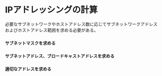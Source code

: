 # IPアドレッシングの計算
必要なサブネットワークやホストアドレス数に応じてサブネットワークアドレスおよびホストアドレス範囲を求める必要がある。

### `サブネットマスクを求める`
### `サブネットアドレス、ブロードキャストアドレスを求める`
### `適切なアドレスを求める`
